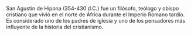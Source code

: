 San Agustín de Hipona (354-430 d.C.) fue un filósofo, teólogo y obispo cristiano que vivió en el norte de África durante el Imperio Romano tardío. Es considerado uno de los padres de iglesia y uno de los pensadores más influyente de la historia del cristianismo.